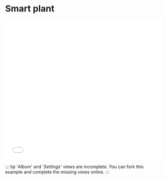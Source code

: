 # Smart plant 


<iframe height='450' scrolling='no' title='Plant monitor zircle-ui' src='//codepen.io/zircle/embed/ejXaNY/?height=450&theme-id=light&default-tab=result&embed-version=2' frameborder='no' allowtransparency='true' allowfullscreen='true' style='width: 100%;'>See the Pen <a href='https://codepen.io/zircle/pen/ejXaNY/'>Plant monitor zircle-ui</a>
</iframe>

::: tip
'*Album*' and '*Settings*' views are incomplete. You can fork this example and complete the missing views online. 
:::
